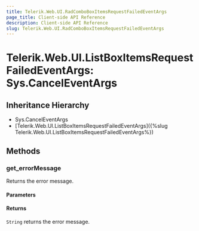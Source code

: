 ```yaml
---
title: Telerik.Web.UI.RadComboBoxItemsRequestFailedEventArgs
page_title: Client-side API Reference
description: Client-side API Reference
slug: Telerik.Web.UI.RadComboBoxItemsRequestFailedEventArgs
---
```


# Telerik.Web.UI.ListBoxItemsRequestFailedEventArgs: Sys.CancelEventArgs 

## Inheritance Hierarchy

* Sys.CancelEventArgs
* [Telerik.Web.UI.ListBoxItemsRequestFailedEventArgs]({%slug Telerik.Web.UI.ListBoxItemsRequestFailedEventArgs%})

## Methods


###  get_errorMessage

Returns the error message.

#### Parameters

#### Returns

`String`  returns the error message.  


